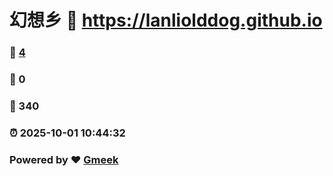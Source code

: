 # 幻想乡 :link: https://lanliolddog.github.io 
### :page_facing_up: [4](https://lanliolddog.github.io/tag.html) 
### :speech_balloon: 0 
### :hibiscus: 340 
### :alarm_clock: 2025-10-01 10:44:32 
### Powered by :heart: [Gmeek](https://github.com/Meekdai/Gmeek)
